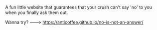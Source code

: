 A fun little website that guarantees that your crush can't say 'no' to you when you finally ask them out. 

Wanna try? ---> https://anticoffee.github.io/no-is-not-an-answer/
